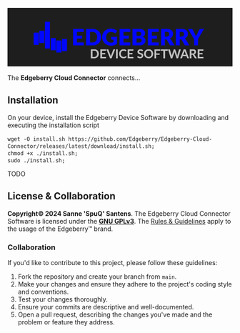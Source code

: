 ![Edgeberry Banner](https://raw.githubusercontent.com/Edgeberry/.github/main/brand/EdgeBerry_banner_device_software.png)

The **Edgeberry Cloud Connector** connects...

## Installation
On your device, install the Edgeberry Device Software by downloading and executing the installation script
```
wget -O install.sh https://github.com/Edgeberry/Edgeberry-Cloud-Connector/releases/latest/download/install.sh;
chmod +x ./install.sh;
sudo ./install.sh;
```

TODO

## License & Collaboration
**Copyright© 2024 Sanne 'SpuQ' Santens**. The Edgeberry Cloud Connector Software is licensed under the **[GNU GPLv3](LICENSE.txt)**. The [Rules & Guidelines](https://github.com/Edgeberry/.github/blob/main/brand/Edgeberry_Trademark_Rules_and_Guidelines.md) apply to the usage of the Edgeberry™ brand.

### Collaboration

If you'd like to contribute to this project, please follow these guidelines:
1. Fork the repository and create your branch from `main`.
2. Make your changes and ensure they adhere to the project's coding style and conventions.
3. Test your changes thoroughly.
4. Ensure your commits are descriptive and well-documented.
5. Open a pull request, describing the changes you've made and the problem or feature they address.